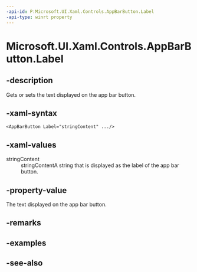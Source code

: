 ```yaml
---
-api-id: P:Microsoft.UI.Xaml.Controls.AppBarButton.Label
-api-type: winrt property
---
```


<!-- Property syntax
public string Label { get;  set; }
-->

# Microsoft.UI.Xaml.Controls.AppBarButton.Label

## -description

Gets or sets the text displayed on the app bar button.

## -xaml-syntax

```xaml
<AppBarButton Label="stringContent" .../>
```

## -xaml-values

<dl><dt>stringContent</dt><dd>stringContentA string that is displayed as the label of the app bar button.</dd>
</dl>

## -property-value

The text displayed on the app bar button.

## -remarks

## -examples

## -see-also

